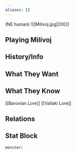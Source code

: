 ```yaml
---
aliases: []
---
```

(NE human)
![[Milivoj.jpg|200]]
## Playing Milivoj

## History/Info

## What They Want

## What They Know
[[Barovian Lore]]
[[Vallaki Lore]]

## Relations

## Stat Block

```statblock
monster:
```

```dataviewjs
```

